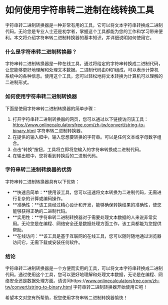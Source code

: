 如何使用字符串转二进制在线转换工具
=================

字符串转二进制转换器是一种非常有用的工具，它可以将文本字符串转换成二进制代码。无论您是专业人士还是初学者，掌握这个工具都能为您的工作和学习带来便利。本文将介绍字符串转二进制转换器的基本知识，并详细说明如何使用它。

### 什么是字符串转二进制转换器？

字符串转二进制转换器是一种在线工具，通过将给定的字符串转换成二进制代码，让您能够更好地理解和处理文本数据。二进制代码由0和1组成，可以表示计算机系统中的各种信息。使用这个工具，您可以轻松地将文本转换为计算机可以理解的二进制形式。

### 如何使用字符串转二进制转换器

下面是使用字符串转二进制转换器的简单步骤：

1. 打开字符串转二进制转换器的网页，您可以通过以下链接访问该工具：https://www.onlinecalculatorsfree.com/zh-tw/convert/string-to-binary.html 字符串转二进制转换器。
2. 在提供的输入框中，输入您想要转换的字符串。可以是任何文本或字母数字组合。
3. 点击“转换”按钮，工具将立即将您输入的字符串转换成二进制代码。
4. 在输出框中，您将看到转换后的二进制代码。

### 字符串转二进制转换器的优势

字符串转二进制转换器具有以下优势：

- **快速且简单：**使用该工具，您可以迅速将文本转换为二进制代码，无需进行复杂的计算或编码操作。
- **准确性：**该工具经过精心设计和开发，能够确保转换结果的准确性，使您能够获得正确的二进制代码。
- **实用性：**字符串转二进制转换器对于需要处理文本数据的人来说非常实用。无论您是在编程、网络安全还是数据处理方面工作，该工具都能为您提供帮助。
- **在线访问：**该工具是基于互联网的在线工具，您可以随时随地通过浏览器访问它，无需下载或安装任何软件。

### 结论

字符串转二进制转换器是一个方便而实用的工具，可以将文本字符串转换成二进制代码。通过使用这个工具，您可以更好地理解和处理文本数据，无论是在编程、网络安全还是数据处理方面。请访问https://www.onlinecalculatorsfree.com/zh-tw/convert/string-to-binary.html 字符串转二进制转换器开始使用它吧！

希望本文对您有所帮助，祝您使用字符串转二进制转换器愉快！